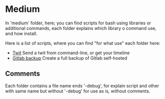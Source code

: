 # Medium

In 'medium' folder, here; you can find scripts for bash using libraries or additional commands, each folder explains which library o command use, and how install.

Here is a list of scripts, where you can find "for what use" each folder here:

* [Twit](https://github.com/eisenheimjelid/scripts-bash/tree/master/medium/twit) Send a twit from command-line, or get your timeline
* [Gitlab backup](https://github.com/eisenheimjelid/scripts-bash/tree/master/medium/gitlab-backups) Create a full backup of Gitlab self-hosted

## Comments

Each folder contains a file name ends '-debug', for explain script and other with same name but without '-debug' for use as is, without comments.
